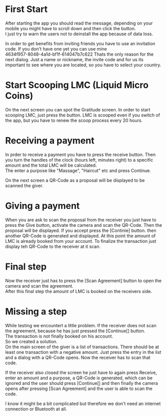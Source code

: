 # First Start
After starting the app you should read the message, depending on your mobile you might have to scroll down and then click the button.   
I just try to warn the users not to deinstall the app because of data loss.   

In order to get benefits from inviting friends you have to use an invitation code. If you don't have one yet you can use mine   
4634f957-8048-4a1d-bf1f-614047b7c622 
Thats the only reason for the next dialog. Just a name or nickname, the invite code and for us its important to see where you are located, so you have to select your country.  

# Start Scooping LMC (Liquid Micro Coins)
On the next screen you can spot the Gratitude screen. In order to start scooping LMC, just press the button. LMC is scooped even if you switch of the app, but you have to renew the scoop process every 20 hours. 

# Receiving a payment
In prder to receive a payment you have to press the receive button. Then you turn the handles of the clock (hours left, minutes right) to a specific amount and the total LMC will be calculated.  
The enter a purpose like "Massage", "Haircut" etc and press Continue.  

On the next screen a QR-Code as a proposal will be displayed to be scanned the giver.  

# Giving a payment  
When you are ask to scan the proposal from the receiver you just have to press the Give button, activate the camera and scan the QR-Code. Then the proposal will be displayed. If you accept press the [Continie] button. then another QR-Code is generated and displayed. At this point the amount of LMC is already booked from your account. To finalize the transaction just display teh QR-Code to the receiver at it scan.

# Final step
Now the receiver just has to press the [Scan Agreement] button to open the camera and scan the agreement.   
After this final step the amount of LMC is booked on the receivers side.

# Missing a step
While testing we encountert a little problem.
If the receiver does not scan the agreement, because he has just pressed the [Continue[] button.  
The transaction is not finally booked on his account.  
So we created a solution.  
On the main screen of the giver is a list of transactions. There should be at least one transaction with a negative amount. Just press the entry in the list and a dialog with a QR-Code opens. Now the receiver has to scan that code.  

If the receiver also closed the screen he just have to again press Receive, enter an amount and a purpose, a QR-Code is generated, which can be ignored and the user should press [Continue[] and then finally the camera opens after pressing [Scan Agreement] and the user is able to scan the code.

I know it might be a bit complicated but therefore we don't need an internet connection or Bluetooth at all. 

